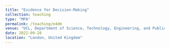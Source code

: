 ```yaml
---
title: "Evidence for Decision-Making"
collection: teaching
type: "MPA"
permalink: /teaching/e4dm
venue: "UCL, Department of Science, Technology, Engineering, and Public Policy"
date: 2022-09-28
location: "London, United Kingdom"
---
```

<!-- 
This is a description of a teaching experience. You can use markdown like any other post.

Heading 1
======

Heading 2
======

Heading 3
====== -->
